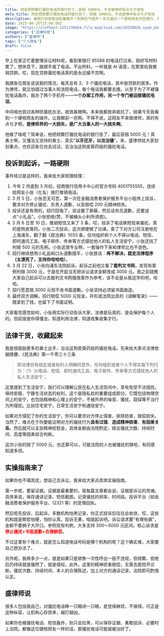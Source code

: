 ```yaml
---
title: 网友把频繁打骚扰电话的银行告了，获赔 5000元。不去做律师有点亏才哈哈
meta_title: 网友把频繁打骚扰电话的银行告了，获赔 5000元。不去做律师有点亏才哈哈
description: 被银行贷款电话轮番轰炸？别再忍气吞声！本文通过一个硬核网友状告银行，并成功获赔5000元的真实案例，深度剖析《民法典》赋予您的"私人生活安宁"权。盛律师将为您提供一套完整的实操指南：从如何有效收集通话记录、短信截图等证据，到如何通过官方平台进行第一步投诉，再到投诉无效后如何向法院提起诉讼。文章还将解答如何确定合理的精神损害赔偿金额（参照判例多在300-5000元），以及如何证明对方的骚扰行为具有过错。学习这位"法律勇士"，用法律武器治治那些狗皮膏药般的骚扰电话，夺回属于你的清静。
date: 2025-06-26T15:00:00Z
image: "https://slefboot-1251736664.file.myqcloud.com/20250626_spam_phone_calls_cover.webp"
categories: ["法律科普"]
authors: ["盛律师"]
tags: ["个人隐私"]
draft: false
---
```


早上在家正忙着整理诉讼材料呢，看到某银行 95588 的电话打过来，刚好写材料累了，想休息下，就顺手接了电话。不出所料，一听就是 AI 语音，在那里给我推销贷款。哎，现在贷款骚扰电话真的是永远接不完啊。

我跟各位朋友说说我的情况，每天总有 2、3 个骚扰电话，其中放贷款的居多。作为律师，我又怕错过当事人和法院电话，每个电话我都要去接。以至于为了不被骚扰电话轰炸，我办了两个手机号——**一个办案工作用，另一个专门被迫接骚扰电话**。

中间咱也尝过各种防骚扰办法，收效甚微啊。本来我都放弃抵抗了，结果今天我看到一个硬核网友的操作，让我眼前一亮啊。不得不说，这网友不来做律师，真的有点亏才啊。**是律师界的一大损失，是广大当事人的一大损失啊**。

他做了啥呢？简单说，他把频繁打骚扰电话的银行告了，最后获赔 5000 元！真勇士啊，又懂法又坚持的勇士，真实"**以牙还牙，以法治骚**"。来，盛律师给大家划划重点，也欢迎各位也去试试，去治治这狗皮膏药般的骚扰电话。

## 投诉到起诉，一路硬刚

事件经过是这样的，我来给大家梳理梳理：
 
1. 今年 2 月底到 3 月初，招商银行信用卡中心的官方号码 4001755555，连续给网友小张（化名）拨打推销电话。
2. 3 月 5 日，小张忍无可忍，第一次在金融消费者保护服务平台小程序上投诉，要求对方停止骚扰、负责人道歉，以及赔偿 200 元精神损失。
3. 投诉还是有用的，招行回电了，说设置了屏蔽，然后话务员道歉，还要送点"小礼品"。小张拒绝(赞，不被蝇头小利所诱惑)。
4. 3 月 6 日至 10 日，推销短信又来了 3 条，哎，投诉了电话换短信来骚扰，真的是狗皮膏药。小张二次投诉，这次顺便做了功课。查了下对方公司注册地在上海浦东，翻了翻《民法典》1033 条，任何组织和个人不得以电话、短信、即时通讯工具、电子邮件、传单等方式侵扰他人的私人生活安宁。小张还找了判赔 500 元的先例。小张这很专业啊，一套操作下来和律师比也不逊色。
5. 招行继续想用小礼品和口头道歉摆平，小张放话：**再不解决，就走法律程序（太漂亮了，支持你哈哈哈）**。
6. 3 月 22 日，小张向浦东法院起诉。起诉之前他又看了**裁判文书网**，发现有案例判赔 3000 元，于是在开庭当天把诉讼请求金额改成 3000 元。我之前就教大家自己起诉可以去裁判文书网搜类案作为参考，该不会是从我这学的吧，哈哈。
7. 招行愿意赔 3000 元但不肯书面道歉。小张坚持必须留书面痕迹。
8. 最终双方调解。招行赔偿 5000 元现金，并形成法院出具的《调解笔录》——既拿到了钱，也留下了书面证明。

大家看完感觉如何，小张用实际行动告诉大家，法律是玩真的，是会保护每个人的。但前提是你得懂法，知道利用法律，知道收集收集才行。

## 法律干货，收藏起来

我是很鼓励更多的勇士出手，治治这狗皮膏药般的骚扰电话。先来给大家点法律依据撑腰，《民法典》第一千零三十三条
   
> 除法律另有规定或者权利人明确同意外，任何组织或者个人不得实施下列行为：（1）以电话、短信、即时通讯工具、电子邮件、传单等方式侵扰他人的私人生活安宁；

这里提到了生活安宁，我们可以理解公民在私人生活空间中，享有免受不法侵扰，保持安稳、宁静生活状态的权利，这个是隐私权的重要组成部分。它既包括物理空间上的安宁，也包括精神和心理上的安宁，不被外界的噪音、骚扰、窥探等不当行为所侵扰。比如住宅安宁，日常生活安宁和通信安宁。

如果对方侵犯了你的生活安宁，你可以要求对方停止侵害，排除妨害，赔偿损失。当然了，难点在于你要能证明对方的骚扰行为**具有过错**、**造成精神损害**、**有因果关系**。然后就可以主张精神抚慰金，具体金额由法院酌定，结合骚扰次数、持续时间、态度等因素综合判断。

这次小张的赔了 5000 元，也还算可以，可能法院的人也被骚扰的够呛，有同感知道多烦。

## 实操指南来了

如果你也不堪其扰，想自己去诉讼，我来给大家点具体实操指南。

第一步呢，要留证据。证据是最重要的，我每篇文章都会说，证据是诉讼的灵魂。具体来说，保存通话记录、短信截图。记录骚扰的频率、时间段。投诉平台（如金融消费者保护服务平台、12321 等）的受理回执。

然后呢先投诉，后起诉。多数机构怕黑记录，你正式投诉后往往会收敛，哎，这些机构就是欺软怕硬，怕你认真。投诉无果，咱就起诉吧。诉讼请求要"有理有据"，金额不要狮子大开口。参照现有判例，大多支持 300～5000 元区间。核心诉求是 **<span style="color: red;">停止骚扰+书面道歉+合理赔偿</span>**。

不过这里有个难点，就是怎么知道电话号码是哪个机构的呢？这个确实难，大家要自己想办法了。

另外呢，我再多少一点，就是如果只是销售一次性呼出一般不违规，但频繁、拒绝后仍持续就是骚然了，就是侵权。此外，这里的精神损害赔偿，无需去医院开诊断。骚扰次数、持续时间、本人的合理陈述，加上对方的通话记录，法院即可酌情认定。

## 盛律师说

很多人包括我自己，对骚扰电话睁一只眼闭一只眼，是觉得麻烦，不值得。可正是这种纵容，让机构心存侥幸，越打越凶。

如果你也被骚扰电话、短信轰炸，别只会拉黑，可以保存证据、勇敢投诉、必要时上法院。都像这位硬核网友一样的话，那骚扰电话可能就被治好了。